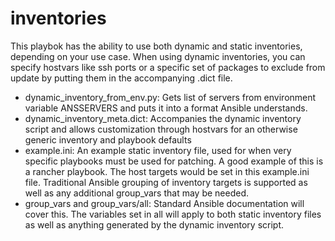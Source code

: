 # inventories
This playbok has the ability to use both dynamic and static inventories, depending on your use case. When using dynamic inventories, you can specify hostvars like ssh ports or a specific set of packages to exclude from update by putting them in the accompanying .dict file.

- dynamic_inventory_from_env.py: Gets list of servers from environment variable ANSSERVERS and puts it into a format Ansible understands.
- dynamic_inventory_meta.dict: Accompanies the dynamic inventory script and allows customization through hostvars for an otherwise generic inventory and playbook defaults
- example.ini: An example static inventory file, used for when very specific playbooks must be used for patching. A good example of this is a rancher playbook. The host targets would be set in this example.ini file. Traditional Ansible grouping of inventory targets is supported as well as any additional group_vars that may be needed.
- group_vars and group_vars/all: Standard Ansible documentation will cover this. The variables set in all will apply to both static inventory files as well as anything generated by the dynamic inventory script.